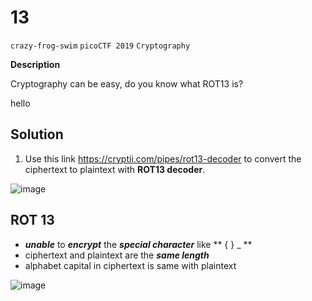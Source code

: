 # 13
`crazy-frog-swim`
`picoCTF 2019`
`Cryptography`

**Description**

Cryptography can be easy, do you know what ROT13 is?

hello



## Solution
1.	Use this link https://cryptii.com/pipes/rot13-decoder to convert the ciphertext to plaintext with **ROT13 decoder**.

![image](https://user-images.githubusercontent.com/117136072/222320630-a83d9b6f-f1d2-4bb8-9d02-31b1706bcec8.png)



## ROT 13 

- ***unable*** to ***encrypt*** the ***special character*** like ** { } _ ** 
- ciphertext and plaintext are the ***same length*** 
- alphabet capital in ciphertext is same with plaintext 

![image](https://user-images.githubusercontent.com/117136072/222320898-d782766a-f3fa-485b-a9f3-cd7acfa86740.png)
